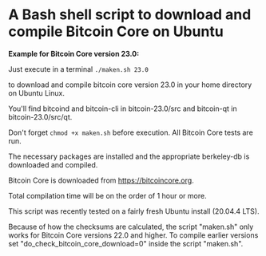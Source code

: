 # A Bash shell script to download and compile Bitcoin Core on Ubuntu

**Example for Bitcoin Core version 23.0:**

Just execute in a terminal `./maken.sh 23.0`

to download and compile bitcoin core version 23.0 in your home directory on Ubuntu Linux.

You'll find bitcoind and bitcoin-cli in bitcoin-23.0/src and bitcoin-qt in bitcoin-23.0/src/qt.

Don't forget `chmod +x maken.sh` before execution. All Bitcoin Core tests are run.

The necessary packages are installed and the appropriate berkeley-db is downloaded and compiled.

Bitcoin Core is downloaded from https://bitcoincore.org.

Total compilation time will be on the order of 1 hour or more.

This script was recently tested on a fairly fresh Ubuntu install (20.04.4 LTS).

Because of how the checksums are calculated, the script "maken.sh" only works for Bitcoin Core versions 22.0 and higher. 
To compile earlier versions set "do_check_bitcoin_core_download=0" inside the script "maken.sh".
